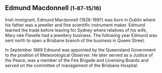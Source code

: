 ## Edmund Macdonnell <small>(1‑87‑15/16)</small>

Irish immigrant, Edmund Macdonnell (1826-1897) was born in Dublin where his father was a jeweller and fine scientific instrument maker. Edmund learned the trade before leaving for Sydney where relatives of his wife, Mary née Flavelle had a jewellery business. The following year Edmund was sent north to open a Brisbane branch of the business in Queen Street. 

In September 1869 Edmund was appointed by the Queensland Government to the position of Meteorological Observer. He later served as a Justice of the Peace, was a member of the Fire Brigade and Licensing Boards and served on the committee of management of the Brisbane Hospital. 
